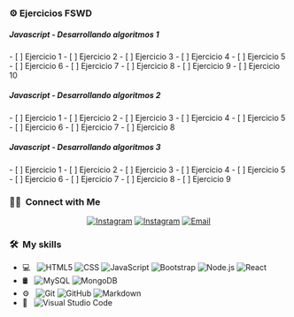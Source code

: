 <h3> ⚙️ Ejercicios FSWD </h3>

<h5>Javascript - Desarrollando algoritmos 1</h5>
  - [ ] Ejercicio 1
  - [ ] Ejercicio 2
  - [ ] Ejercicio 3
  - [ ] Ejercicio 4
  - [ ] Ejercicio 5
  - [ ] Ejercicio 6
  - [ ] Ejercicio 7
  - [ ] Ejercicio 8
  - [ ] Ejercicio 9
  - [ ] Ejercicio 10

<h5>Javascript - Desarrollando algoritmos 2</h5>
  - [ ] Ejercicio 1
  - [ ] Ejercicio 2
  - [ ] Ejercicio 3
  - [ ] Ejercicio 4
  - [ ] Ejercicio 5
  - [ ] Ejercicio 6
  - [ ] Ejercicio 7
  - [ ] Ejercicio 8

<h5>Javascript - Desarrollando algoritmos 3</h5>
  - [ ] Ejercicio 1
  - [ ] Ejercicio 2
  - [ ] Ejercicio 3
  - [ ] Ejercicio 4
  - [ ] Ejercicio 5
  - [ ] Ejercicio 6
  - [ ] Ejercicio 7
  - [ ] Ejercicio 8
  - [ ] Ejercicio 9


<h3> 🤝🏻 &nbsp;Connect with Me </h3>

<p align="center">
<a href="https://www.linkedin.com/in/josep-tarrés-toneu-63003040/"><img alt="Instagram" src="https://img.shields.io/badge/LinkedIn-Josep Tarrés-blue?style=flat-square&logo=linkedin"></a>
  <a href="https://www.instagram.com/joseptarres/"><img alt="Instagram" src="https://img.shields.io/badge/Instagram-joseptarres-blue?style=flat-square&logo=instagram"></a>
<a href="mailto:joseptarrestoneu@gmail.com"><img alt="Email" src="https://img.shields.io/badge/Email-joseptarrestoneu@gmail.com-blue?style=flat-square&logo=gmail"></a>
</p>

<h3> 🛠 &nbsp;My skills</h3>

- 💻 &nbsp;
  ![HTML5](https://img.shields.io/badge/-HTML5-333333?style=flat&logo=HTML5)
  ![CSS](https://img.shields.io/badge/-CSS-333333?style=flat&logo=CSS3&logoColor=1572B6)
  ![JavaScript](https://img.shields.io/badge/-JavaScript-333333?style=flat&logo=javascript)
  ![Bootstrap](https://img.shields.io/badge/-Bootstrap-333333?style=flat&logo=bootstrap&logoColor=563D7C)
  ![Node.js](https://img.shields.io/badge/-Node.js-333333?style=flat&logo=node.js)
  ![React](https://img.shields.io/badge/-React-333333?style=flat&logo=react)
- 🛢 &nbsp;
  ![MySQL](https://img.shields.io/badge/-MySQL-333333?style=flat&logo=mysql)
  ![MongoDB](https://img.shields.io/badge/-MongoDB-333333?style=flat&logo=mongodb)
- ⚙️ &nbsp;
  ![Git](https://img.shields.io/badge/-Git-333333?style=flat&logo=git)
  ![GitHub](https://img.shields.io/badge/-GitHub-333333?style=flat&logo=github)
  ![Markdown](https://img.shields.io/badge/-Markdown-333333?style=flat&logo=markdown)
- 🔧 &nbsp;
  ![Visual Studio Code](https://img.shields.io/badge/-Visual%20Studio%20Code-333333?style=flat&logo=visual-studio-code&logoColor=007ACC)
